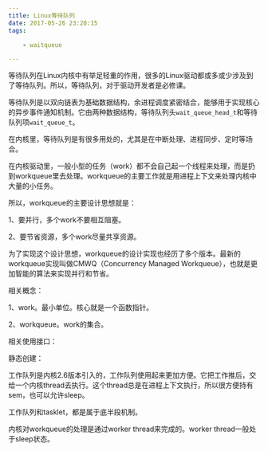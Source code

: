 ```yaml
---
title: Linux等待队列
date: 2017-05-26 23:20:15
tags:

	- waitqueue

---
```


等待队列在Linux内核中有举足轻重的作用，很多的Linux驱动都或多或少涉及到了等待队列。所以，等待队列，对于驱动开发者是必修课。

等待队列是以双向链表为基础数据结构，余进程调度紧密结合，能够用于实现核心的异步事件通知机制。它由两种数据结构，等待队列头`wait_queue_head_t`和等待队列项`wait_queue_t`。

在内核里，等待队列是有很多用处的，尤其是在中断处理、进程同步、定时等场合。

在内核驱动里，一般小型的任务（work）都不会自己起一个线程来处理，而是扔到workqueue里去处理。workqueue的主要工作就是用进程上下文来处理内核中大量的小任务。

所以，workqueue的主要设计思想就是：

1、要并行，多个work不要相互阻塞。

2、要节省资源，多个work尽量共享资源。

为了实现这个设计思想，workqueue的设计实现也经历了多个版本。最新的workqueue实现叫做CMWQ（Concurrency Managed Workqueue），也就是更加智能的算法来实现并行和节省。

相关概念：

1、work。最小单位。核心就是一个函数指针。

2、workqueue。work的集合。

相关使用接口：

静态创建：



工作队列是内核2.6版本引入的，工作队列使用起来更加方便。它把工作推后，交给一个内核thread去执行。这个thread总是在进程上下文执行，所以很方便持有sem，也可以允许sleep。

工作队列和tasklet，都是属于底半段机制。



内核对workqueue的处理是通过worker thread来完成的。worker thread一般处于sleep状态。




